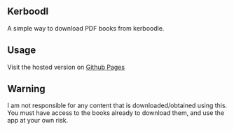 ## Kerboodl
A simple way to download PDF books from kerboodle.

## Usage
Visit the hosted version on [Github Pages](https://f1shy-dev.github.io/kerboodl)

## Warning
I am not responsible for any content that is downloaded/obtained using this. You must have access to the books already to download them, and use the app at your own risk. 
